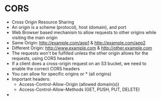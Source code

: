 # CORS
 - Cross Origin Resource Sharing
 - An origin is a scheme (protocol), host (domain), and port
 - Web Browser based mechanism to allow requests to other origins while visiting the main origin
 - Same Origin: http://example.com/app1 & http://example.com/app2
 - Different Origin: http://www.example.com & http://other.example.com
 - The requests won't be fulfilled unless the other origin allows for the requests, using CORS headers
 - If a client does a cross-origin request on an S3 bucket, we need to enable the correct CORS headers
 - You can allow for specific origins or * (all origins)
 - Important headers:
    - Access-Control-Allow-Origin (allowed domain(s))
    - Access-Control-Allow-Methods (GET, PUSH, PUT, DELETE)
 - 
